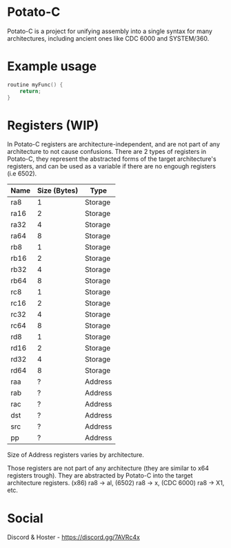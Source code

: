 # Potato-C
Potato-C is a project for unifying assembly into a single syntax for
many architectures, including ancient ones like CDC 6000 and SYSTEM/360.

# Example usage
```c
routine myFunc() {
	return;
}
```

# Registers (WIP)
In Potato-C registers are architecture-independent, and are not part
of any architecture to not cause confusions.
There are 2 types of registers in Potato-C, they represent the
abstracted forms of the target architecture's registers, and can be
used as a variable if there are no engough registers (i.e 6502).

| Name | Size (Bytes) | Type |
| --- | --- | --- |
| ra8 | 1 | Storage |
| ra16 | 2 | Storage |
| ra32 | 4 | Storage |
| ra64 | 8 | Storage |
| rb8 | 1 | Storage |
| rb16 | 2 | Storage |
| rb32 | 4 | Storage |
| rb64 | 8 | Storage |
| rc8 | 1 | Storage |
| rc16 | 2 | Storage |
| rc32 | 4 | Storage |
| rc64 | 8 | Storage |
| rd8 | 1 | Storage |
| rd16 | 2 | Storage |
| rd32 | 4 | Storage |
| rd64 | 8 | Storage |
| raa | ? | Address |
| rab | ? | Address |
| rac | ? | Address |
| dst | ? | Address |
| src | ? | Address |
| pp | ? | Address |

Size of Address registers varies by architecture.

Those registers are not part of any architecture (they are similar to x64
registers trough). They are abstracted by Potato-C into the target architecture
registers. (x86) ra8 -> al, (6502) ra8 -> x, (CDC 6000) ra8 -> X1, etc.

# Social
Discord & Hoster - https://discord.gg/7AVRc4x
